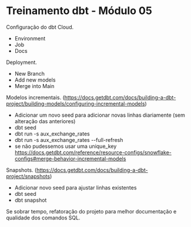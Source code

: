 # Treinamento dbt - Módulo 05

Configuração do dbt Cloud.
- Environment
- Job
- Docs

Deployment.
- New Branch
- Add new models
- Merge into Main

Modelos incrementais. (https://docs.getdbt.com/docs/building-a-dbt-project/building-models/configuring-incremental-models)
- Adicionar um novo seed para adicionar novas linhas diariamente (sem alteração das anteriores)
- dbt seed
- dbt run -s aux_exchange_rates
- dbt run -s aux_exchange_rates --full-refresh 
- se não pudessemos usar uma unique_key https://docs.getdbt.com/reference/resource-configs/snowflake-configs#merge-behavior-incremental-models

Snapshots. (https://docs.getdbt.com/docs/building-a-dbt-project/snapshots)
- Adicionar novo seed para ajustar linhas existentes
- dbt seed
- dbt snapshot

Se sobrar tempo, refatoração do projeto para melhor documentação e qualidade dos comandos SQL.
